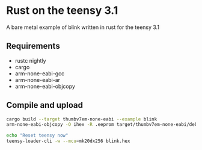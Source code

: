 # Rust on the teensy 3.1

A bare metal example of blink written in rust for the teensy 3.1

## Requirements

* rustc nightly
* cargo
* arm-none-eabi-gcc
* arm-none-eabi-ar
* arm-none-eabi-objcopy

## Compile and upload

```bash
cargo build --target thumbv7em-none-eabi --example blink
arm-none-eabi-objcopy -O ihex -R .eeprom target/thumbv7em-none-eabi/debug/examples/blink blink.hex

echo "Reset teensy now"
teensy-loader-cli -w --mcu=mk20dx256 blink.hex
```
